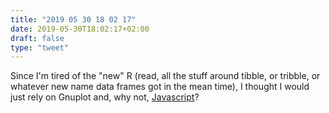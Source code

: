 ```yaml
---
title: "2019 05 30 18 02 17"
date: 2019-05-30T18:02:17+02:00
draft: false
type: "tweet"
---
```

Since I'm tired of the "new" R (read, all the stuff around tibble, or tribble, or whatever new name data frames got in the mean time), I thought I would just rely on Gnuplot and, why not, [Javascript](http://www.data-forge-js.com)?

